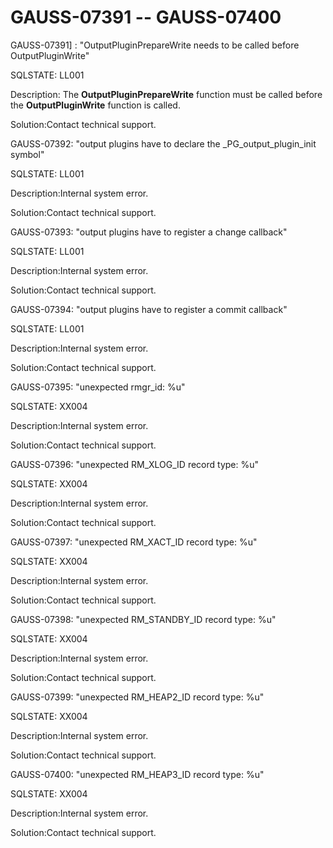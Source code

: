 # GAUSS-07391 -- GAUSS-07400<a name="EN-US_TOPIC_0302073415"></a>

GAUSS-07391\] : "OutputPluginPrepareWrite needs to be called before OutputPluginWrite"

SQLSTATE: LL001

Description: The  **OutputPluginPrepareWrite**  function must be called before the  **OutputPluginWrite**  function is called.

Solution:Contact technical support.

GAUSS-07392: "output plugins have to declare the \_PG\_output\_plugin\_init symbol"

SQLSTATE: LL001

Description:Internal system error.

Solution:Contact technical support.

GAUSS-07393: "output plugins have to register a change callback"

SQLSTATE: LL001

Description:Internal system error.

Solution:Contact technical support.

GAUSS-07394: "output plugins have to register a commit callback"

SQLSTATE: LL001

Description:Internal system error.

Solution:Contact technical support.

GAUSS-07395: "unexpected rmgr\_id: %u"

SQLSTATE: XX004

Description:Internal system error.

Solution:Contact technical support.

GAUSS-07396: "unexpected RM\_XLOG\_ID record type: %u"

SQLSTATE: XX004

Description:Internal system error.

Solution:Contact technical support.

GAUSS-07397: "unexpected RM\_XACT\_ID record type: %u"

SQLSTATE: XX004

Description:Internal system error.

Solution:Contact technical support.

GAUSS-07398: "unexpected RM\_STANDBY\_ID record type: %u"

SQLSTATE: XX004

Description:Internal system error.

Solution:Contact technical support.

GAUSS-07399: "unexpected RM\_HEAP2\_ID record type: %u"

SQLSTATE: XX004

Description:Internal system error.

Solution:Contact technical support.

GAUSS-07400: "unexpected RM\_HEAP3\_ID record type: %u"

SQLSTATE: XX004

Description:Internal system error.

Solution:Contact technical support.

